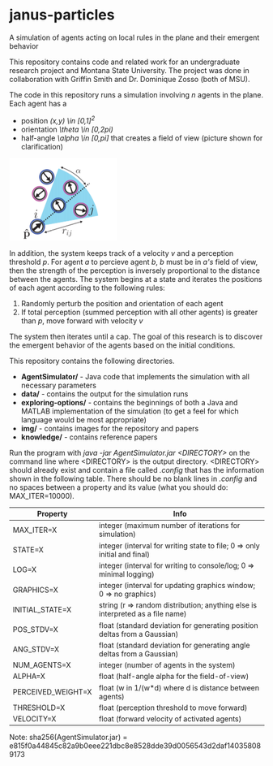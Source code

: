 # janus-particles
A simulation of agents acting on local rules in the plane and their emergent behavior

This repository contains code and related work for an undergraduate research project and Montana State University.
The project was done in collaboration with Griffin Smith and Dr. Dominique Zosso (both of MSU).

The code in this repository runs a simulation involving *n* agents in the plane.
Each agent has a
 * position *(x,y) \in [0,1]<sup>2</sup>*
 * orientation *\theta \in [0,2pi)*
 * half-angle *\alpha \in [0,pi]* that creates a field of view (picture shown for clarification)

![Image of alpha](img/alpha.png)

In addition, the system keeps track of a velocity *v* and a perception threshold *p*.
For agent *a* to percieve agent *b*, *b* must be in *a's* field of view, then the strength of the perception is inversely proportional to the distance between the agents.
The system begins at a state and iterates the positions of each agent according to the following rules:
 1. Randomly perturb the position and orientation of each agent
 1. If total perception (summed perception with all other agents) is greater than *p*, move forward with velocity *v*

The system then iterates until a cap.
The goal of this research is to discover the emergent behavior of the agents based on the initial conditions.

This repository contains the following directories.
 * **AgentSimulator/** - Java code that implements the simulation with all necessary parameters
 * **data/** - contains the output for the simulation runs
 * **exploring-options/** - contains the beginnings of both a Java and MATLAB implementation of the simulation (to get a feel for which language would be most appropriate)
 * **img/** - contains images for the repository and papers
 * **knowledge/** - contains reference papers

Run the program with *java -jar AgentSimulator.jar \<DIRECTORY\>* on the command line where \<DIRECTORY\> is the output directory.
\<DIRECTORY\> should already exist and contain a file called *.config* that has the information shown in the following table.
There should be no blank lines in *.config* and no spaces between a property and its value (what you should do: MAX_ITER=10000).

| Property             | Info                                                                           |
|----------------------|--------------------------------------------------------------------------------|
|MAX_ITER=X            |integer (maximum number of iterations for simulation)                           |
|STATE=X               |integer (interval for writing state to file; 0 => only initial and final)       |
|LOG=X                 |integer (interval for writing to console/log; 0 => minimal logging)             |
|GRAPHICS=X            |integer (interval for updating graphics window; 0 => no graphics)               |
|INITIAL_STATE=X       |string  (r => random distribution; anything else is interpreted as a file name) |
|POS_STDV=X            |float   (standard deviation for generating position deltas from a Gaussian)     |
|ANG_STDV=X            |float   (standard deviation for generating angle deltas from a Gaussian)        |
|NUM_AGENTS=X          |integer (number of agents in the system)                                        |
|ALPHA=X               |float   (half-angle alpha for the field-of-view)                                |
|PERCEIVED_WEIGHT=X    |float   (w in 1/(w\*d) where d is distance between agents)                      |
|THRESHOLD=X           |float   (perception threshold to move forward)                                  |
|VELOCITY=X            |float   (forward velocity of activated agents)                                  |

Note: sha256(AgentSimulator.jar) = e815f0a44845c82a9b0eee221dbc8e8528dde39d0056543d2daf140358089173

